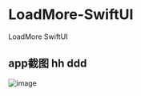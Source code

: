 # LoadMore-SwiftUI
LoadMore SwiftUI
## app截图 hh ddd
![image](https://upload-images.jianshu.io/upload_images/19744962-9ae046c18bb62205.gif)
